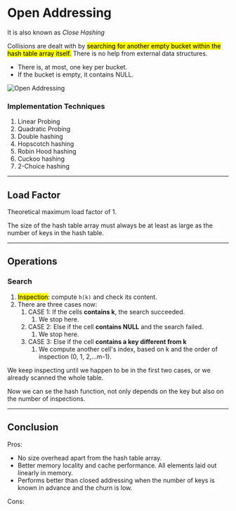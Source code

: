 # Open Addressing
It is also known as *Close Hashing*

Collisions are dealt with by <mark>searching for another empty bucket within the hash table array itself.</mark> 
There is no help from external data structures.
* There is, at most, one key per bucket.
* If the bucket is empty, it contains NULL.

![Open Addressing](https://github.com/PayThePizzo/DataStrutucures-Algorithms/blob/main/Resources/OpenAddressing.png?raw=TRUE)

### Implementation Techniques
1. Linear Probing 
2. Quadratic Probing 
3. Double hashing 
4. Hopscotch hashing 
5. Robin Hood hashing 
6. Cuckoo hashing 
7. 2-Choice hashing

---
## Load Factor

Theoretical maximum load factor of 1.

The size of the hash table array must always be at least as large as the 
number of keys in the hash table.

---
## Operations

### Search
1. <mark>Inspection</mark>: compute `h(k)` and check its content.
2. There are three cases now:
   1. CASE 1: If the cells **contains k**, the search succeeded. 
      1. We stop here.
   2. CASE 2: Else if the cell **contains NULL** and the search failed. 
      1. We stop here.
   3. CASE 3: Else if the cell **contains a key different from k**
      1. We compute another cell's index, based on k and the order of inspection (0, 1, 2,...m-1).

We keep inspecting until we happen to be in the first two cases, or we already 
scanned the whole table.

Now we can se the hash function, not only depends on the key but also on the number of 
inspections.

---

## Conclusion

Pros:
* No size overhead apart from the hash table array. 
* Better memory locality and cache performance. 
All elements laid out linearly in memory. 
* Performs better than closed addressing when the number of keys is known in 
advance and the churn is low.

Cons: